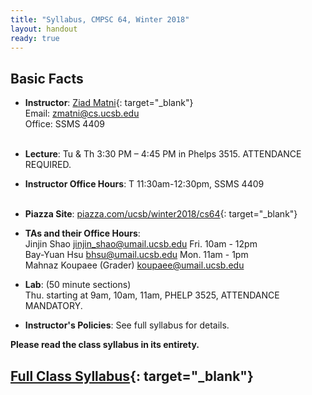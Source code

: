 ```yaml
---
title: "Syllabus, CMPSC 64, Winter 2018"
layout: handout
ready: true
---
```


Basic Facts
-----------

* **Instructor**:  [Ziad Matni](http://www.cs.ucsb.edu/~zmatni){: target="_blank"}<br/>
Email: <zmatni@cs.ucsb.edu><br/>
Office: SSMS 4409<br/><br/>

* **Lecture**: Tu & Th 3:30 PM – 4:45 PM in Phelps 3515. ATTENDANCE REQUIRED.
* **Instructor Office Hours**: T 11:30am-12:30pm, SSMS 4409<br/><br/>

* **Piazza Site**: [piazza.com/ucsb/winter2018/cs64](https://www.piazza.com/ucsb/winter2018/cs64){: target="_blank"}<br/>
* **TAs and their Office Hours**:<br/>
Jinjin Shao <jinjin_shao@umail.ucsb.edu> Fri. 10am - 12pm <br/>
Bay-Yuan Hsu <bhsu@umail.ucsb.edu> Mon. 11am - 1pm <br/>
Mahnaz Koupaee (Grader) <koupaee@umail.ucsb.edu> <br/>

* **Lab**: (50 minute sections)<br/>
Thu. starting at 9am, 10am, 11am, PHELP 3525, ATTENDANCE MANDATORY.<br/>
* **Instructor's Policies**: See full syllabus for details.<br/>

<strong>Please read the class syllabus in its entirety.</strong><br/>

[Full Class Syllabus](http://cs.ucsb.edu/~zmatni/syllabi/CS64W18_syllabus.pdf){: target="_blank"}
----------------
